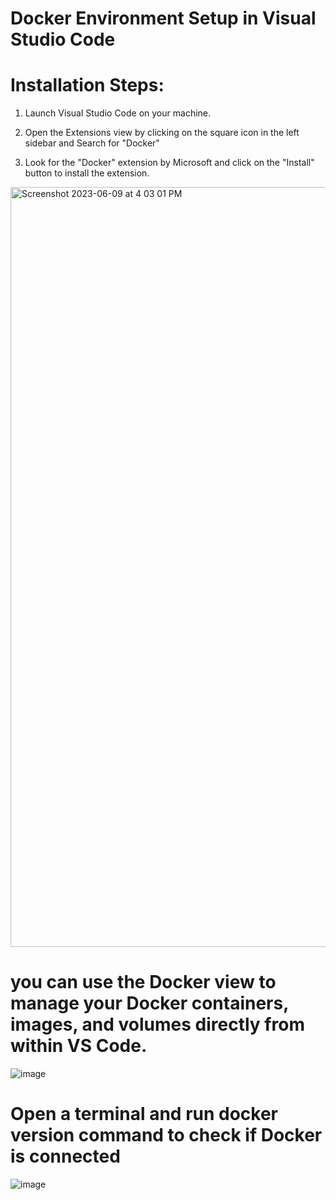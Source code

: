 # Docker Environment Setup in Visual Studio Code

# Installation Steps:

1. Launch Visual Studio Code on your machine.

2. Open the Extensions view by clicking on the square icon in the left sidebar and Search for "Docker"

3. Look for the "Docker" extension by Microsoft and click on the "Install" button to install the extension.


<img width="1216" alt="Screenshot 2023-06-09 at 4 03 01 PM" src="https://github.com/Btoder1026/CS634_project/assets/131170660/0ea32100-63e8-42b6-8bda-aac128a261d9">


# you can use the Docker view to manage your Docker containers, images, and volumes directly from within VS Code.
![image](https://github.com/Btoder1026/CS634_project/assets/131170660/05fb65ad-50cb-4c8d-94e8-058294940cf3)


# Open a terminal and run docker version command to check if Docker is connected
![image](https://github.com/Btoder1026/CS634_project/assets/131170660/29cbd9e5-552e-407d-9a10-a92f47919e48)








